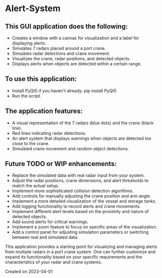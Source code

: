 # Alert-System

## This GUI application does the following:
- Creates a window with a canvas for visualization and a label for displaying alerts.
- Simulates 7 radars placed around a port crane.
- Simulates radar detections and crane movement.
- Visualizes the crane, radar positions, and detected objects.
- Displays alerts when objects are detected within a certain range.

## To use this application:
- Install PyQt5 if you haven't already: pip install PyQt5
- Run the script.

## The application features:
- A visual representation of the 7 radars (blue dots) and the crane (black line).
- Red lines indicating radar detections.
- An alert system that displays warnings when objects are detected too close to the crane.
- Simulated crane movement and random object detections.

## Future TODO or WIP enhancements:
- Replace the simulated data with real radar input from your system.
- Adjust the radar positions, crane dimensions, and alert thresholds to match the actual setup.
- Implement more sophisticated collision detection algorithms.
- Add controls for manually adjusting the crane position and arm angle.
- Implement a more detailed visualization of the vessel and storage tanks.
- Add logging functionality to record alerts and crane movements.
- Implement different alert levels based on the proximity and nature of detected objects.
- Add sound alerts for critical warnings.
- Implement a zoom feature to focus on specific areas of the visualization.
- Add a control panel for adjusting simulation parameters or switching between real and simulated data.

This application provides a starting point for visualizing and managing alerts from multiple radars in a port crane system. One can further customize and expand its functionality based on your specific requirements and the characteristics of your radar and crane systems.


Created on 2023-04-01